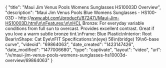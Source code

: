 {
    "title": "Maui Jim Venus Pools Womens Sunglasses HS10003D Overview",
    "description": "Maui Jim Venus Pools Blue Womens Sunglasses - HS100-03D - http:\/\/www.abt.com\/product\/87247\/Maui-Jim-HS10003D.html\n\nFeatures:\n\nHCL Bronze: For everyday variable conditions from full sun to overcast. Provides excellent contrast. Great if you love a warm subtle bronze tint.\nFrame: Blue Plastic\nInterior: Root Bear\nShape: Cat Eye\nFIT Specifications:\n(eye) 58\n(bridge) 19\n6-base curve",
    "videoid": "69864063",
    "date_created": "1423147426",
    "date_modified": "1477006680",
    "type": "captivate",
    "layout": "video",
    "url": "\/v\/maui-jim-venus-pools-womens-sunglasses-hs10003d-overview\/69864063"
}
